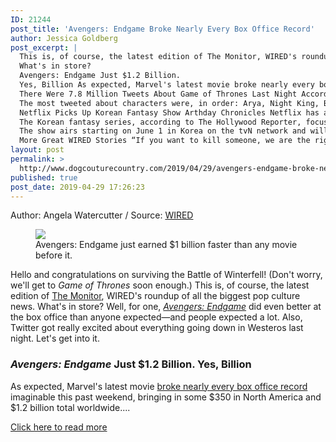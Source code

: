 ```yaml
---
ID: 21244
post_title: 'Avengers: Endgame Broke Nearly Every Box Office Record'
author: Jessica Goldberg
post_excerpt: |
  This is, of course, the latest edition of The Monitor, WIRED's roundup of all the biggest pop culture news.
  What's in store?
  Avengers: Endgame Just $1.2 Billion.
  Yes, Billion As expected, Marvel's latest movie broke nearly every box office record imaginable this past weekend, bringing in some $350 in North America and $1.2 billion total worldwide.
  There Were 7.8 Million Tweets About Game of Thrones Last Night According to Twitter, approximately 7.8 million tweets sent about last night's Battle of Winterfell episode of Game of Thrones.
  The most tweeted about characters were, in order: Arya, Night King, Bran, Jon Snow, and Cersei.
  Netflix Picks Up Korean Fantasy Show Arthday Chronicles Netflix has another show in its coffers: Arthdal Chronicles.
  The Korean fantasy series, according to The Hollywood Reporter, focuses on "tribal loyalty and power struggles in the mythical land of Arth, as it depicts the birth of civilization and nations in ancient times."
  The show airs starting on June 1 in Korea on the tvN network and will launch on Netflix in June as well.
  More Great WIRED Stories “If you want to kill someone, we are the right guys” The best speed climbers dash up walls with this move 🏃🏽♀️ Want the best tools to get healthy?
layout: post
permalink: >
  http://www.dogcouturecountry.com/2019/04/29/avengers-endgame-broke-nearly-every-box-office-record-3/
published: true
post_date: 2019-04-29 17:26:23
---
```

<p class="article-info-author-source"> <span>Author: Angela Watercutter</span>&nbsp;/&nbsp;<span>Source: <a href="https://www.wired.com/story/avengers-endgame-box-office-totals/" target="_blank">WIRED</a></span> </p> <figure><img sizes="(max-width: 599px) calc(100vw - (20px * 2)), (max-width: 899px) calc(100vw - (50px * 2)), (max-width: 1231px) calc(100vw - (50px * 2) - 100px - (50px * 2) - 300px), 582px" src="https://media.wired.com/photos/5cc70590b683182462a251b7/master/w_1440,c_limit/Culture_Monitor_AvengersEndgame.jpg" srcset="https://media.wired.com/photos/5cc70590b683182462a251b7/master/w_220,c_limit/Culture_Monitor_AvengersEndgame.jpg 220w, https://media.wired.com/photos/5cc70590b683182462a251b7/master/w_275,c_limit/Culture_Monitor_AvengersEndgame.jpg 275w, https://media.wired.com/photos/5cc70590b683182462a251b7/master/w_314,c_limit/Culture_Monitor_AvengersEndgame.jpg 314w, https://media.wired.com/photos/5cc70590b683182462a251b7/master/w_440,c_limit/Culture_Monitor_AvengersEndgame.jpg 440w, https://media.wired.com/photos/5cc70590b683182462a251b7/master/w_550,c_limit/Culture_Monitor_AvengersEndgame.jpg 550w, https://media.wired.com/photos/5cc70590b683182462a251b7/master/w_582,c_limit/Culture_Monitor_AvengersEndgame.jpg 582w, https://media.wired.com/photos/5cc70590b683182462a251b7/master/w_628,c_limit/Culture_Monitor_AvengersEndgame.jpg 628w, https://media.wired.com/photos/5cc70590b683182462a251b7/master/w_660,c_limit/Culture_Monitor_AvengersEndgame.jpg 660w, https://media.wired.com/photos/5cc70590b683182462a251b7/master/w_799,c_limit/Culture_Monitor_AvengersEndgame.jpg 799w, https://media.wired.com/photos/5cc70590b683182462a251b7/master/w_825,c_limit/Culture_Monitor_AvengersEndgame.jpg 825w, https://media.wired.com/photos/5cc70590b683182462a251b7/master/w_942,c_limit/Culture_Monitor_AvengersEndgame.jpg 942w, https://media.wired.com/photos/5cc70590b683182462a251b7/master/w_1164,c_limit/Culture_Monitor_AvengersEndgame.jpg 1164w, https://media.wired.com/photos/5cc70590b683182462a251b7/master/w_1440,c_limit/Culture_Monitor_AvengersEndgame.jpg 1440w">
<figcaption>Avengers: Endgame just earned $1 billion faster than any movie before it.</figcaption>
</figure>
<p>Hello and congratulations on surviving the Battle of Winterfell! (Don't worry, we'll get to <em>Game of Thrones</em> soon enough.) This is, of course, the latest edition of <a href="https://www.wired.com/tag/the-monitor/">The Monitor</a>, WIRED's roundup of all the biggest pop culture news. What's in store? Well, for one, <em><a href="https://www.wired.com/story/avengers-endgame-review/">Avengers: Endgame</a></em> did even better at the box office than anyone expected—and people expected a lot. Also, Twitter got really excited about everything going down in Westeros last night. Let's get into it.</p>
<h3><em>Avengers: Endgame</em> Just $1.2 Billion. Yes, Billion</h3>
<p>As expected, Marvel's latest movie <a href="https://variety.com/2019/film/news/box-office-avengers-endgame-worldwide-1203199601/">broke nearly every box office record</a> imaginable this past weekend, bringing in some $350 in North America and $1.2 billion total worldwide....</p> <p class="article-info-more"> <a href="https://www.wired.com/story/avengers-endgame-box-office-totals/" target="_blank">Click here to read more</a> </p>